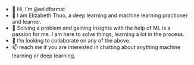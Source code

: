 - 👋 Hi, I’m @wildformat
- 👀 I am Elizabeth Thuo, a deep learning  and machine learning practioner and learner.
- 🌱 Solving a problem and gaining insights with the help of ML is a passion for me. I am here to solve things, learning a lot in the process.
- 💞️ I’m looking to collaborate on any of the above.
- 📫 reach me if you are interested in chatting about anything machine learning or deep learning.





<!---
wildformat/wildformat is a ✨ special ✨ repository because its `README.md` (this file) appears on your GitHub profile.
You can click the Preview link to take a look at your changes.
--->
